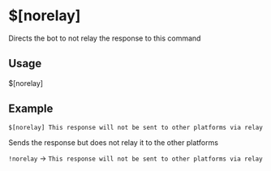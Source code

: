# $[norelay]
Directs the bot to not relay the response to this command

## Usage
$[norelay]

## Example
    $[norelay] This response will not be sent to other platforms via relay

Sends the response but does not relay it to the other platforms

`!norelay` -> `This response will not be sent to other platforms via relay`
